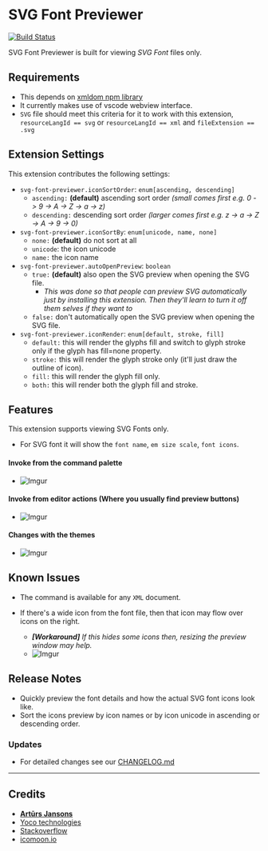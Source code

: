 # SVG Font Previewer

[![Build Status](https://travis-ci.org/nkokhelox/vscode-svg-font-previewer.svg?branch=master)](https://travis-ci.org/nkokhelox/vscode-svg-font-previewer)

SVG Font Previewer is built for viewing *SVG Font* files only.

## Requirements
- This depends on [xmldom npm library](https://www.npmjs.com/package/xmldom)
- It currently makes use of vscode webview interface.
- `SVG` file should meet this criteria for it to work with this extension, `resourceLangId == svg`  or `resourceLangId == xml` and `fileExtension == .svg`

## Extension Settings
This extension contributes the following settings:
- `svg-font-previewer.iconSortOrder`: `enum[ascending, descending]` 
  - `ascending:` **(default)** ascending sort order _(small comes first e.g. 0 -> 9 -> A -> Z -> a -> z)_
  - `descending:` descending sort order _(larger comes first e.g. z -> a -> Z -> A -> 9 -> 0)_
- `svg-font-previewer.iconSortBy`: `enum[unicode, name, none]`
  - `none:` **(default)** do not sort at all
  - `unicode`: the icon unicode
  - `name:` the icon name
- `svg-font-previewer.autoOpenPreview`: `boolean`
  - `true:` **(default)** also open the SVG preview when opening the SVG file.
    - _This was done so that people can preview SVG automatically just by installing this extension. Then they'll learn to turn it off them selves if they want to_
  - `false:` don't automatically open the SVG preview when opening the SVG file.
- `svg-font-previewer.iconRender`: `enum[default, stroke, fill]`
  - `default:` this will render the glyphs fill and switch to glyph stroke only if the glyph has fill=none property.
  - `stroke:` this will render the glyph stroke only (it'll just draw the outline of icon).
  - `fill:` this will render the glyph fill only.
  - `both:` this will render both the glyph fill and stroke.

## Features
This extension supports viewing SVG Fonts only.
- For SVG font it will show the `font name`, `em size scale`, `font icons`.

#### Invoke from the command palette
- ![Imgur](https://i.imgur.com/aAKukkJ.png)

#### Invoke from editor actions (Where you usually find preview buttons)
- ![Imgur](https://i.imgur.com/kQqXcr6.png)

#### Changes with the themes
- ![Imgur](https://i.imgur.com/oqkY9Zk.gif)

## Known Issues

- The command is available for any `XML` document.

- If there's a wide icon from the font file, then that icon may flow over icons on the right.
  - ***[Workaround]** If this hides some icons then, resizing the preview window may help.*
  - ![Imgur](https://i.imgur.com/yG6NMwg.gif)

## Release Notes

- Quickly preview the font details and how the actual SVG font icons look like.
- Sort the icons preview by icon names or by icon unicode in ascending or descending order.


### Updates
- For detailed changes see our [CHANGELOG.md](CHANGELOG.md)

--------------------------------------

## Credits

* [**Artūrs Jansons**](https://jsfiddle.net/user/iegik/fiddles/)
* [Yoco technologies](https://grnh.se/7723f8371)
* [Stackoverflow](https://stackoverflow.com/users/story/6941707)
* [icomoon.io](https://icomoon.io/)
